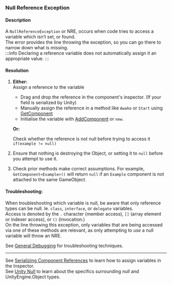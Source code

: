### Null Reference Exception
#### Description
A `NullReferenceException` or NRE, occurs when code tries to access a variable which isn’t set, or found.  
The error provides the line throwing the exception, so you can go there to narrow down what is missing.  
:::info
Declaring a reference variable does not automatically assign it an appropriate value.
:::

#### Resolution

1. **Either:**  
    Assign a reference to the variable
    - Drag and drop the reference in the component's inspector. (If your field is serialized by Unity)  
    - Manually assign the reference in a method like `Awake` or `Start` using [GetComponent](https://docs.unity3d.com/ScriptReference/GameObject.GetComponent.html)
    - Initialise the variable with [AddComponent](https://docs.unity3d.com/ScriptReference/GameObject.AddComponent.html) or `new`.

    **Or:**  

    Check whether the reference is not null before trying to access it  
    `if(example != null)`
2. Ensure that nothing is destroying the Object, or setting it to `null` before you attempt to use it.
3. Check prior methods make correct assumptions. For example, `GetComponent<Example>()` will return `null` if an `Example` component is not attached to the same GameObject.  

#### Troubleshooting:
When troubleshooting which variable is null, be aware that only reference types can be null. Ie. `class`, `interface`, or `delegate` variables.  
Access is denoted by the `.` character (member access), `[]` (array element or indexer access), or `()` (invocation.)  
On the line throwing this exception, only variables that are being accessed via one of these methods are relevant, as only attempting to *use* a null variable will throw an NRE.  

See [General Debugging](../../Debugging.md) for troubleshooting techniques.  

---  

See [Serializing Component References](../../Variables/Other%20Members/Serializing%20Component%20References.md) to learn how to assign variables in the Inspector.  
See [Unity Null](../../Other/Unity%20Null.md) to learn about the specifics surrounding null and UnityEngine.Object types.